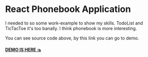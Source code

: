 # React Phonebook Application

I needed to so some work-example to show my skills. TodoList and TicTacToe it's too banally.
I think phonebook is more interesting.  

You can see source code above, by this link you can go to demo. 
#### [DEMO IS HERE :ь](https://uvanov-react-phonebook.netlify.app)

